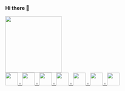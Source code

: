 ### Hi there 👋

<div align="left">
  <a href="https://github.com/FeGarFro">
  <img height="180em" src="https://github-readme-stats.vercel.app/api?username=FeGarFro&show_icons=true&theme=dracula&include_all_commits=true&count_private=true"/>
</div>

<div>
    <img width="40" src="https://cdn.jsdelivr.net/gh/devicons/devicon/icons/javascript/javascript-original.svg" /> -
    <img width="40" src="https://cdn.jsdelivr.net/gh/devicons/devicon/icons/typescript/typescript-original.svg" /> -
    <img width="40" src="https://cdn.jsdelivr.net/gh/devicons/devicon/icons/java/java-original-wordmark.svg" /> -
    <img width="40" src="https://cdn.jsdelivr.net/gh/devicons/devicon/icons/html5/html5-original-wordmark.svg" /> -
    <img width="40" src="https://cdn.jsdelivr.net/gh/devicons/devicon/icons/css3/css3-original-wordmark.svg" /> -
    <img width="40" src="https://cdn.jsdelivr.net/gh/devicons/devicon/icons/react/react-original.svg" /> -
    <img width="40" src="https://cdn.jsdelivr.net/gh/devicons/devicon/icons/csharp/csharp-original.svg" /> 
</div>